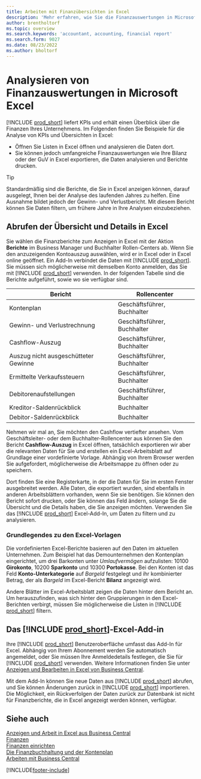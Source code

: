 ```yaml
---
title: Arbeiten mit Finanzübersichten in Excel
description: 'Mehr erfahren, wie Sie die Finanzauswertungen in Microsoft Excel von Business Central für eine bessere Analyse öffnen können.'
author: brentholtorf
ms.topic: overview
ms.search.keywords: 'accountant, accounting, financial report'
ms.search.form: 9027
ms.date: 08/23/2022
ms.author: bholtorf
---
```

# <a name="analyzing-financial-statements-in-microsoft-excel"></a>Analysieren von Finanzauswertungen in Microsoft Excel

[!INCLUDE [prod_short](includes/prod_short.md)] liefert KPIs und erhält einen Überblick über die Finanzen Ihres Unternehmens. Im Folgenden finden Sie Beispiele für die Analyse von KPIs und Übersichten in Excel:

* Öffnen Sie Listen in Excel öffnen und analysieren die Daten dort. 
* Sie können jedoch umfangreiche Finanzauswertungen wie Ihre Bilanz oder der GuV in Excel exportieren, die Daten analysieren und Berichte drucken.  

> [!TIP]
> Standardmäßig sind die Berichte, die Sie in Excel anzeigen können, darauf ausgelegt, Ihnen bei der Analyse des laufenden Jahres zu helfen. Eine Ausnahme bildet jedoch der Gewinn- und Verlustbericht. Mit diesem Bericht können Sie Daten filtern, um frühere Jahre in Ihre Analysen einzubeziehen.

## <a name="getting-the-overview-and-the-details-in-excel"></a>Abrufen der Übersicht und Details in Excel

Sie wählen die Finanzberichte zum Anzeigen in Excel mit der Aktion **Berichte** im Business Manager und Buchhalter Rollen-Centers ab. Wenn Sie den anzuzeigenden Kontoauszug auswählen, wird er in Excel oder in Excel online geöffnet. Ein Add-In verbindet die Daten mit [!INCLUDE [prod_short](includes/prod_short.md)]. Sie müssen sich möglicherweise mit demselben Konto anmelden, das Sie mit [!INCLUDE [prod_short](includes/prod_short.md)] verwenden. In der folgenden Tabelle sind die Berichte aufgeführt, sowie wo sie verfügbar sind.  


|Bericht  |Rollencenter  |
|---------|---------|
|Kontenplan                 | Geschäftsführer, Buchhalter |
|Gewinn- und Verlustrechnung              | Geschäftsführer, Buchhalter |
|Cashflow-Auszug       | Geschäftsführer, Buchhalter |
|Auszug nicht ausgeschütteter Gewinne| Geschäftsführer, Buchhalter |
|Ermittelte Verkaufssteuern         | Geschäftsführer, Buchhalter |
|Debitorenaufstellungen           | Geschäftsführer, Buchhalter |
|Kreditor-Saldenrückblick         | Buchhalter |
|Debitor-Saldenrückblick      | Buchhalter |

Nehmen wir mal an, Sie möchten den Cashflow vertiefter ansehen. Vom Geschäftsleiter- oder dem Buchhalter-Rollencenter aus können Sie den Bericht **Cashflow-Auszug** in Excel öffnen, tatsächlich exportieren wir aber die relevanten Daten für Sie und erstellen ein Excel-Arbeitsblatt auf Grundlage einer vordefinierte Vorlage. Abhängig von Ihrem Browser werden Sie aufgefordert, möglicherweise die Arbeitsmappe zu öffnen oder zu speichern.  

Dort finden Sie eine Registerkarte, in der die Daten für Sie im ersten Fenster ausgebreitet werden. Alle Daten, die exportiert wurden, sind ebenfalls in anderen Arbeitsblättern vorhanden, wenn Sie sie benötigen. Sie können den Bericht sofort drucken, oder Sie können das Feld ändern, solange Sie die Übersicht und die Details haben, die Sie anzeigen möchten. Verwenden Sie das [!INCLUDE [prod_short](includes/prod_short.md)] Excel-Add-In, um Daten zu filtern und zu analysieren.  

### <a name="understanding-the-excel-templates"></a>Grundlegendes zu den Excel-Vorlagen

Die vordefinierten Excel-Berichte basieren auf den Daten im aktuellen Unternehmen. Zum Beispiel hat das Demounternehmen den Kontenplan eingerichtet, um drei Barkonten unter *Umlaufvermögen* aufzulisten: 10100 **Girokonto**, 10200 **Sparkonto** und 10300 **Portokasse**. Bei den Konten ist das Feld **Konto-Unterkategorie** auf *Bargeld* festgelegt und ihr kombinierter Betrag, der als *Bargeld* im Excel-Bericht **Bilanz** angezeigt wird.  

Andere Blätter im Excel-Arbeitsblatt zeigen die Daten hinter dem Bericht an. Um herauszufinden, was sich hinter den Gruppierungen in den Excel-Berichten verbirgt, müssen Sie möglicherweise die Listen in [!INCLUDE [prod_short](includes/prod_short.md)] filtern.  

## <a name="the--excel-add-in"></a>Das [!INCLUDE [prod_short](includes/prod_short.md)]-Excel-Add-in

Ihre [!INCLUDE [prod_short](includes/prod_short.md)] Benutzeroberfläche umfasst das Add-In für Excel. Abhängig von Ihrem Abonnement werden Sie automatisch angemeldet, oder Sie müssen Ihre Anmeldedetails festlegen, die Sie für [!INCLUDE [prod_short](includes/prod_short.md)] verwenden. Weitere Informationen finden Sie unter [Anzeigen und Bearbeiten in Excel von Business Central](across-work-with-excel.md).  

Mit dem Add-In können Sie neue Daten aus [!INCLUDE [prod_short](includes/prod_short.md)] abrufen, und Sie können Änderungen zurück in [!INCLUDE [prod_short](includes/prod_short.md)] importieren. Die Möglichkeit, ein Rückverfolgen der Daten zurück zur Datenbank ist nicht für Finanzberichte, die in Excel angezeigt werden können, verfügbar.  

## <a name="see-also"></a>Siehe auch

[Anzeigen und Arbeit in Excel aus Business Central](across-work-with-excel.md)  
[Finanzen](finance.md)  
[Finanzen einrichten](finance-setup-finance.md)  
[Die Finanzbuchhaltung und der Kontenplan](finance-general-ledger.md)  
[Arbeiten mit Business Central](ui-work-product.md)  


[!INCLUDE[footer-include](includes/footer-banner.md)]
